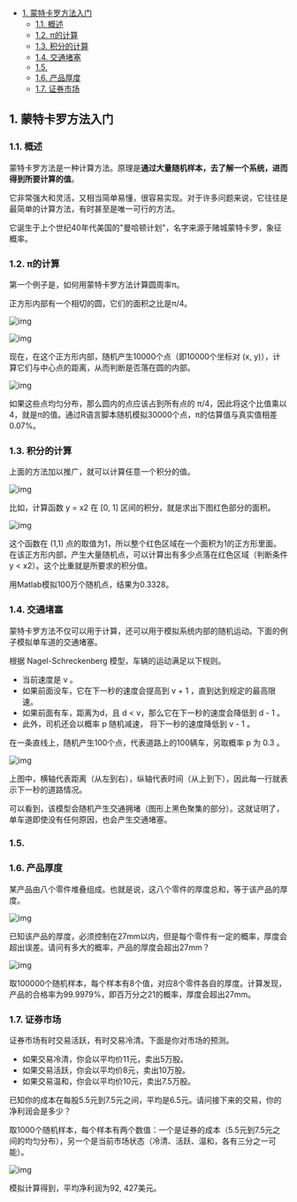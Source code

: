 - [1. 蒙特卡罗方法入门](#1-蒙特卡罗方法入门)
  - [1.1. 概述](#11-概述)
  - [1.2. π的计算](#12-π的计算)
  - [1.3. 积分的计算](#13-积分的计算)
  - [1.4. 交通堵塞](#14-交通堵塞)
  - [1.5.](#15)
  - [1.6. 产品厚度](#16-产品厚度)
  - [1.7. 证券市场](#17-证券市场)

## 1. 蒙特卡罗方法入门

### 1.1. 概述

蒙特卡罗方法是一种计算方法。原理是**通过大量随机样本，去了解一个系统，进而得到所要计算的值**。

它非常强大和灵活，又相当简单易懂，很容易实现。对于许多问题来说，它往往是最简单的计算方法，有时甚至是唯一可行的方法。

它诞生于上个世纪40年代美国的"曼哈顿计划"，名字来源于赌城蒙特卡罗，象征概率。



### 1.2. π的计算

第一个例子是，如何用蒙特卡罗方法计算圆周率π。

正方形内部有一个相切的圆，它们的面积之比是π/4。



![img](http://img.uwayfly.com/article_mike_20200606151557_7ae779c0e5d2.png)



![img](http://img.uwayfly.com/article_mike_20200606151603_61ba04b1ef94.png)



现在，在这个正方形内部，随机产生10000个点（即10000个坐标对 (x, y)），计算它们与中心点的距离，从而判断是否落在圆的内部。

![img](http://img.uwayfly.com/article_mike_20200606151623_0cc88d1e38e2.png)



如果这些点均匀分布，那么圆内的点应该占到所有点的 π/4，因此将这个比值乘以4，就是π的值。通过R语言脚本随机模拟30000个点，π的估算值与真实值相差0.07%。





### 1.3. 积分的计算

上面的方法加以推广，就可以计算任意一个积分的值。



![img](http://img.uwayfly.com/article_mike_20200606151718_09dbac0005db.png)

比如，计算函数 y = x2 在 [0, 1] 区间的积分，就是求出下图红色部分的面积。



![img](http://img.uwayfly.com/article_mike_20200606151745_a6e7aaed9dcc.png)



这个函数在 (1,1) 点的取值为1，所以整个红色区域在一个面积为1的正方形里面。在该正方形内部，产生大量随机点，可以计算出有多少点落在红色区域（判断条件 y < x2）。这个比重就是所要求的积分值。

用Matlab模拟100万个随机点，结果为0.3328。





### 1.4. 交通堵塞

蒙特卡罗方法不仅可以用于计算，还可以用于模拟系统内部的随机运动。下面的例子模拟单车道的交通堵塞。

根据 Nagel-Schreckenberg 模型，车辆的运动满足以下规则。

- 当前速度是 v 。
- 如果前面没车，它在下一秒的速度会提高到 v + 1 ，直到达到规定的最高限速。
- 如果前面有车，距离为d，且 d < v，那么它在下一秒的速度会降低到 d - 1 。
- 此外，司机还会以概率 p 随机减速， 将下一秒的速度降低到 v - 1 。



在一条直线上，随机产生100个点，代表道路上的100辆车，另取概率 p 为 0.3 。

![img](http://img.uwayfly.com/article_mike_20200606152024_8511e246f211.png)



上图中，横轴代表距离（从左到右），纵轴代表时间（从上到下），因此每一行就表示下一秒的道路情况。

可以看到，该模型会随机产生交通拥堵（图形上黑色聚集的部分）。这就证明了，单车道即使没有任何原因，也会产生交通堵塞。



### 1.5. 

### 1.6. 产品厚度

某产品由八个零件堆叠组成。也就是说，这八个零件的厚度总和，等于该产品的厚度。

![img](http://img.uwayfly.com/article_mike_20200606152138_5726548b15be.png)



已知该产品的厚度，必须控制在27mm以内，但是每个零件有一定的概率，厚度会超出误差。请问有多大的概率，产品的厚度会超出27mm？

![img](http://img.uwayfly.com/article_mike_20200606152147_5c8d194c13f2.png)



取100000个随机样本，每个样本有8个值，对应8个零件各自的厚度。计算发现，产品的合格率为99.9979%，即百万分之21的概率，厚度会超出27mm。





### 1.7. 证券市场

证券市场有时交易活跃，有时交易冷清。下面是你对市场的预测。

- 如果交易冷清，你会以平均价11元，卖出5万股。
- 如果交易活跃，你会以平均价8元，卖出10万股。
- 如果交易温和，你会以平均价10元，卖出7.5万股。

已知你的成本在每股5.5元到7.5元之间，平均是6.5元。请问接下来的交易，你的净利润会是多少？

取1000个随机样本，每个样本有两个数值：一个是证券的成本（5.5元到7.5元之间的均匀分布），另一个是当前市场状态（冷清、活跃、温和，各有三分之一可能）。

![img](http://img.uwayfly.com/article_mike_20200606152407_ecca60b65fa7.png)



模拟计算得到，平均净利润为92, 427美元。